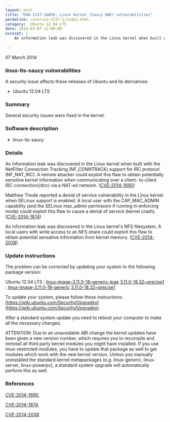 ```yaml
---
layout: post
title: "USN-2137-1&#58; Linux kernel (Saucy HWE) vulnerabilities"
permalink: /usn/usn-2137-1/index.html
category:  Ubuntu 12.04 LTS
date: 2014-03-07 12:00:00
excerpt: |
    An information leak was discovered in the Linux kernel when built with the NetFilter Connection Tracking (NF_CONNTRACK) support for IRC protocol (NF_NAT_IRC). A remote attacker could exploit this flaw to obtain potentially sensitive kernel information when communicating over a client- to-client IRC connection(/dcc) via a NAT-ed network. ([CVE-2014-1690](http://people.ubuntu.com/~ubuntu-security/cve/CVE-2014-1690))
    
--- 
```

 
 

*07 March 2014*

### linux-lts-saucy vulnerabilities

A security issue affects these releases of Ubuntu and its derivatives:

* Ubuntu 12.04 LTS

### Summary

Several security issues were fixed in the kernel. 

### Software description

* linux-lts-saucy 

### Details

An information leak was discovered in the Linux kernel when built with the NetFilter Connection Tracking (NF_CONNTRACK) support for IRC protocol (NF_NAT_IRC). A remote attacker could exploit this flaw to obtain potentially sensitive kernel information when communicating over a client- to-client IRC connection(/dcc) via a NAT-ed network. ([CVE-2014-1690](http://people.ubuntu.com/~ubuntu-security/cve/CVE-2014-1690))

Matthew Thode reported a denial of service vulnerability in the Linux kernel when SELinux support is enabled. A local user with the CAP_MAC_ADMIN capability (and the SELinux mac_admin permission if running in enforcing mode) could exploit this flaw to cause a denial of service (kernel crash). ([CVE-2014-1874](http://people.ubuntu.com/~ubuntu-security/cve/CVE-2014-1874))

An information leak was discovered in the Linux kernel&#39;s NFS filesystem. A local users with write access to an NFS share could exploit this flaw to obtain potential sensative information from kernel memory. ([CVE-2014-2038](http://people.ubuntu.com/~ubuntu-security/cve/CVE-2014-2038)) 

### Update instructions

The problem can be corrected by updating your system to the following package version:

Ubuntu 12.04 LTS
 : [linux-image-3.11.0-18-generic-lpae](https://launchpad.net/ubuntu/+source/linux-lts-saucy) <span> [3.11.0-18.32~precise1](https://launchpad.net/ubuntu/+source/linux-lts-saucy/3.11.0-18.32~precise1) </span> 
 : [linux-image-3.11.0-18-generic](https://launchpad.net/ubuntu/+source/linux-lts-saucy) <span> [3.11.0-18.32~precise1](https://launchpad.net/ubuntu/+source/linux-lts-saucy/3.11.0-18.32~precise1) </span> 

To update your system, please follow these instructions: [https://wiki.ubuntu.com/Security/Upgrades](https://wiki.ubuntu.com/Security/Upgrades).

After a standard system update you need to reboot your computer to make all the necessary changes.

ATTENTION: Due to an unavoidable ABI change the kernel updates have been given a new version number, which requires you to recompile and reinstall all third party kernel modules you might have installed. If you use linux-restricted-modules, you have to update that package as well to get modules which work with the new kernel version. Unless you manually uninstalled the standard kernel metapackages (e.g. linux-generic, linux-server, linux-powerpc), a standard system upgrade will automatically perform this as well. 

### References

 
 [CVE-2014-1690](http://people.ubuntu.com/~ubuntu-security/cve/CVE-2014-1690), 

 [CVE-2014-1874](http://people.ubuntu.com/~ubuntu-security/cve/CVE-2014-1874), 

 [CVE-2014-2038](http://people.ubuntu.com/~ubuntu-security/cve/CVE-2014-2038)
 

